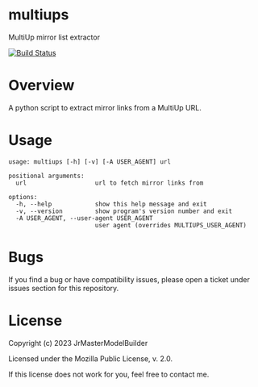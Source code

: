# multiups

MultiUp mirror list extractor

[![Build Status](https://github.com/JrMasterModelBuilder/multiups/workflows/main/badge.svg)](https://github.com/JrMasterModelBuilder/multiups/actions?query=workflow%3Amain+branch%3Amain)

# Overview

A python script to extract mirror links from a MultiUp URL.

# Usage

```
usage: multiups [-h] [-v] [-A USER_AGENT] url

positional arguments:
  url                   url to fetch mirror links from

options:
  -h, --help            show this help message and exit
  -v, --version         show program's version number and exit
  -A USER_AGENT, --user-agent USER_AGENT
                        user agent (overrides MULTIUPS_USER_AGENT)
```

# Bugs

If you find a bug or have compatibility issues, please open a ticket under issues section for this repository.

# License

Copyright (c) 2023 JrMasterModelBuilder

Licensed under the Mozilla Public License, v. 2.0.

If this license does not work for you, feel free to contact me.
